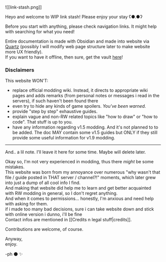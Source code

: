 ![[link-stash.png]]



Heyo and welcome to WIP link stash! Please enjoy your stay ʕ●.●ʔ

Before you start with anything, please check navigation links. It might help with searching for what you need!

Entire documentation is made with Obsidian and made into website via [Quartz](https://quartz.jzhao.xyz/) (possibly I will modify web page structure later to make website more UX friendly).  
If you want to have it offline, then sure, get the vault [here](https://github.com/phanerka/link-stash/archive/refs/heads/main.zip)!
### Disclaimers  
This website WON'T:  
 - replace official modding wiki. Instead, it directs to appropriate wiki pages and adds remarks (from personal notes or messages i read in the servers), if such haven't been found there  
 - even try to hide any kinds of game spoilers. *You've been warned.*  
 - provide "step by step" exhaustive guides.  
 - explain vague and non-RW related topics like "how to draw" or "how to code". That stuff is up to you.  
 - have any information regarding v1.5 modding. And it's not planned to to be added. The doc MAY contain some v1.5 guides but ONLY if they still provide some useful information for v1.9 modding.
 
------

And.. a lil note. I'll leave it here for some time. Maybe will delete later.

Okay so, I'm not very experienced in modding, thus there *might* be some mistakes.   
This website was born from my annoyance over numerous "why wasn't that file / guide posted in THAT server / channel?!" moments, which later grew into just a dump of all cool info I find.   
And making that website did help me to learn and get better acquainted with RW modding in general, so I don't regret anything.   
And when it comes to permissions... honestly, I'm anxious and need help with asking for them.  
if i made too many bad decisions, sure i can take website down and stick with online version i dunno, i'll be fine  
Contact infos are mentioned in [[Credits n legal stuff|credits]]. 


Contributions are welcome, of course. 



Anyway,  
	enjoy. 
  
-ph ⚫ ✨